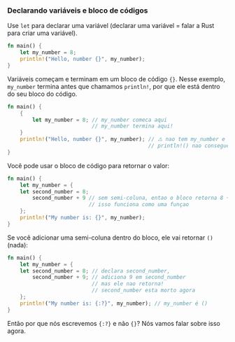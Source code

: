 ### Declarando variáveis e bloco de códigos

Use `let` para declarar uma variável (declarar uma variável = falar a Rust para criar uma variável).

```rust
fn main() {
    let my_number = 8;
    println!("Hello, number {}", my_number);
}
```

Variáveis começam e terminam em um bloco de código `{}`. Nesse exemplo, `my_number` termina antes que chamamos `println!`, por que ele está dentro do seu bloco do código.

```rust
fn main() {
    {
        let my_number = 8; // my_number comeca aqui
                           // my_number termina aqui!
    }
    println!("Hello, number {}", my_number); // ⚠️ nao tem my_number e
                                             // println!() nao consegue achar ele
}
```

Você pode usar o bloco de código para retornar o valor:

```rust
fn main() {
    let my_number = {
    let second_number = 8;
        second_number + 9 // sem semi-coluna, entao o bloco retorna 8 + 9.
                          // isso funciona como uma funçao
    };
    println!("My number is: {}", my_number);
}
```

Se você adicionar uma semi-coluna dentro do bloco, ele vai retornar `()` (nada):

```rust
fn main() {
    let my_number = {
    let second_number = 8; // declara second_number,
        second_number + 9; // adiciona 9 em second_number
                           // mas ele nao retorna!
                           // second_number esta morto agora
    };
    println!("My number is: {:?}", my_number); // my_number é ()
}
```

Então por que nós escrevemos `{:?}` e não `{}`? Nós vamos falar sobre isso agora.
